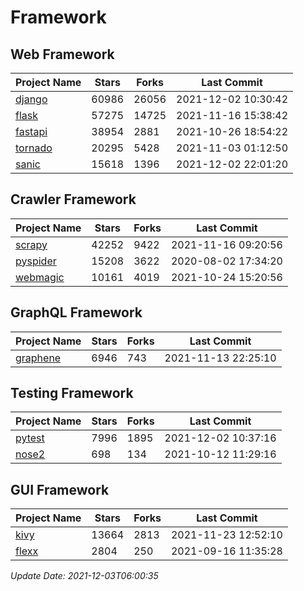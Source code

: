 # Framework

## Web Framework
| Project Name | Stars | Forks | Last Commit |
| ------------ | ----- | ----- | ----------- |
| [django](https://github.com/django/django) | 60986 | 26056 | 2021-12-02 10:30:42 |
| [flask](https://github.com/pallets/flask) | 57275 | 14725 | 2021-11-16 15:38:42 |
| [fastapi](https://github.com/tiangolo/fastapi) | 38954 | 2881 | 2021-10-26 18:54:22 |
| [tornado](https://github.com/tornadoweb/tornado) | 20295 | 5428 | 2021-11-03 01:12:50 |
| [sanic](https://github.com/sanic-org/sanic) | 15618 | 1396 | 2021-12-02 22:01:20 |

## Crawler Framework
| Project Name | Stars | Forks | Last Commit |
| ------------ | ----- | ----- | ----------- |
| [scrapy](https://github.com/scrapy/scrapy) | 42252 | 9422 | 2021-11-16 09:20:56 |
| [pyspider](https://github.com/binux/pyspider) | 15208 | 3622 | 2020-08-02 17:34:20 |
| [webmagic](https://github.com/code4craft/webmagic) | 10161 | 4019 | 2021-10-24 15:20:56 |

## GraphQL Framework
| Project Name | Stars | Forks | Last Commit |
| ------------ | ----- | ----- | ----------- |
| [graphene](https://github.com/graphql-python/graphene) | 6946 | 743 | 2021-11-13 22:25:10 |

## Testing Framework
| Project Name | Stars | Forks | Last Commit |
| ------------ | ----- | ----- | ----------- |
| [pytest](https://github.com/pytest-dev/pytest) | 7996 | 1895 | 2021-12-02 10:37:16 |
| [nose2](https://github.com/nose-devs/nose2) | 698 | 134 | 2021-10-12 11:29:16 |

## GUI Framework
| Project Name | Stars | Forks | Last Commit |
| ------------ | ----- | ----- | ----------- |
| [kivy](https://github.com/kivy/kivy) | 13664 | 2813 | 2021-11-23 12:52:10 |
| [flexx](https://github.com/flexxui/flexx) | 2804 | 250 | 2021-09-16 11:35:28 |

*Update Date: 2021-12-03T06:00:35*